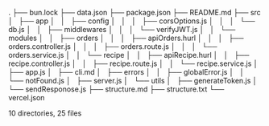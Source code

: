 .
├── bun.lock
├── data.json
├── package.json
├── README.md
├── src
│   ├── app
│   │   ├── config
│   │   │   ├── corsOptions.js
│   │   │   └── db.js
│   │   ├── middlewares
│   │   │   └── verifyJWT.js
│   │   └── modules
│   │       ├── orders
│   │       │   ├── apiOrders.hurl
│   │       │   ├── orders.controller.js
│   │       │   ├── orders.route.js
│   │       │   └── orders.service.js
│   │       └── recipe
│   │           ├── apiRecipe.hurl
│   │           ├── recipe.controller.js
│   │           ├── recipe.route.js
│   │           └── recipe.service.js
│   ├── app.js
│   ├── cli.md
│   ├── errors
│   │   ├── globalError.js
│   │   └── notFound.js
│   ├── server.js
│   └── utils
│       ├── generateToken.js
│       └── sendResponose.js
├── structure.md
├── structure.txt
└── vercel.json

10 directories, 25 files
